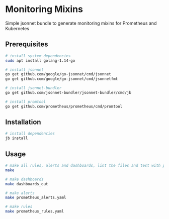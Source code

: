 # Monitoring Mixins

Simple jsonnet bundle to generate monitoring mixins for Prometheus and Kubernetes

## Prerequisites

```bash
# install system dependencies
sudo apt install golang-1.14-go

# install jsonnet
go get github.com/google/go-jsonnet/cmd/jsonnet
go get github.com/google/go-jsonnet/cmd/jsonnetfmt

# install jsonnet-bundler
go get github.com/jsonnet-bundler/jsonnet-bundler/cmd/jb

# install promtool
go get github.com/prometheus/prometheus/cmd/promtool
```

## Installation

```bash
# install dependencies
jb install
```

## Usage

```bash
# make all rules, alerts and dashboards, lint the files and test with promtool
make

# make dashboards
make dashboards_out

# make alerts
make prometheus_alerts.yaml

# make rules
make prometheus_rules.yaml
```